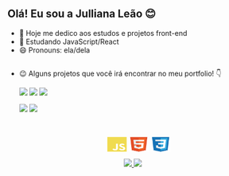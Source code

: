 ## Olá! Eu sou a Julliana Leão 😊


- 🔭 Hoje me dedico aos estudos e projetos front-end
- 🌱 Estudando JavaScript/React
- 😄 Pronouns: ela/dela
##
- 😉 Alguns projetos que você irá encontrar no meu portfolio! 👇
 

  
  
  <div>
    <a href="https://www.terabox.com/main?category=all&path=%2FIMC" target="_blank"><img src="[https://terabox.com/s/15kATsJjHXDk9Eq9Ard88GA](https://data.terabox.com/thumbnail/b91cfc7ea107e3ee8079dfbc36d2158d?fid=4401010423484-250528-606898137170490&rt=pr&sign=FDTAER-DCb740ccc5511e5e8fedcff06b081203-W3Wk%2bKwtrL692U0wG%2bnJLM6YPFg%3d&expires=8h&chkbd=0&chkv=0&dp-logid=175564874689425122&dp-callid=0&time=1677448800&size=c1366_u768&quality=90&vuk=4401010423484&ft=image&autopolicy=1)" target="_blank"></a>
   <a href="https://www.terabox.com/main?category=all&path=%2FIMC" target="_blank"><img src="https://data.terabox.com/thumbnail/b91cfc7ea107e3ee8079dfbc36d2158d?fid=4401010423484-250528-606898137170490&rt=pr&sign=FDTAER-DCb740ccc5511e5e8fedcff06b081203-ZlvYyoxsprShnaDPmCtUbdqWZL8%3d&expires=8h&chkbd=0&chkv=0&dp-logid=368738841687621664&dp-callid=0&time=1668106800&size=c1536_u864&quality=90&vuk=4401010423484&ft=image&autopolicy=1" target="_blank"></a>
    <a href="https://www.terabox.com/main?category=all&path=%2FIMC" target="_blank"><img src="https://data.terabox.com/thumbnail/6d638af11db460da58021470f41218d6?fid=4401010423484-250528-905704307753611&rt=pr&sign=FDTAER-DCb740ccc5511e5e8fedcff06b081203-HtPV6lP%2bJAubA2X1PO7VgPiJ8eE%3d&expires=8h&chkbd=0&chkv=0&dp-logid=369154278158909840&dp-callid=0&time=1668110400&size=c1536_u864&quality=90&vuk=4401010423484&ft=image&autopolicy=1" target="_blank"></a>
  <div> 
  
  <a href="https://instagram.com/juleaodev" target="_blank"><img src="https://img.shields.io/badge/-Instagram-%23E4405F?style=for-the-badge&logo=instagram&logoColor=white" target="_blank"></a>
  <a href="https://www.linkedin.com/in/julliana-le%C3%A3o-8038a718b/" target="_blank"><img src="https://img.shields.io/badge/-LinkedIn-%230077B5?style=for-the-badge&logo=linkedin&logoColor=white" target="_blank"></a> 
    
    
   ##
    <div style="display: inline_block" align="center"><br>
  <img align="center" alt="Rafa-Js" height="30" width="40" src="https://raw.githubusercontent.com/devicons/devicon/master/icons/javascript/javascript-plain.svg">
  <img align="center" alt="Rafa-HTML" height="30" width="40" src="https://raw.githubusercontent.com/devicons/devicon/master/icons/html5/html5-original.svg">
  <img align="center" alt="Rafa-CSS" height="30" width="40" src="https://raw.githubusercontent.com/devicons/devicon/master/icons/css3/css3-original.svg">
</div>
    <div align="center">
  <a href="https://github.com/juhdev2022">
  <img height="150em" src="https://github-readme-stats.vercel.app/api?username=juhdev2022&show_icons=true&theme=radical&include_all_commits=true&count_private=true"/>
  <img height="150em" src="https://github-readme-stats.vercel.app/api/top-langs/?username=juhdev2022&layout=compact&langs_count=7&theme=radical"/>
</div>

  
    
      
  
  
 
 
 
